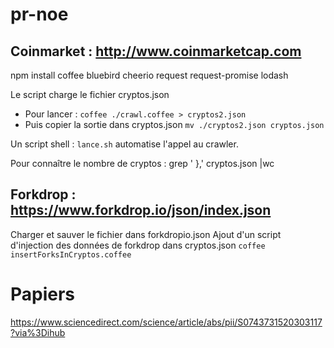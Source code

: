# pr-noe
## Coinmarket : http://www.coinmarketcap.com
npm install coffee bluebird cheerio request request-promise lodash

Le script charge le fichier cryptos.json

- Pour lancer :
  `coffee ./crawl.coffee > cryptos2.json`
- Puis copier la sortie dans cryptos.json
  `mv ./cryptos2.json cryptos.json`


Un script shell : `lance.sh` automatise l'appel au crawler.

Pour connaître le nombre de cryptos : grep '  },' cryptos.json |wc


## Forkdrop : https://www.forkdrop.io/json/index.json
Charger et sauver le fichier dans forkdropio.json
Ajout d'un script d'injection des données de forkdrop dans cryptos.json
`coffee insertForksInCryptos.coffee`


# Papiers
https://www.sciencedirect.com/science/article/abs/pii/S0743731520303117?via%3Dihub

